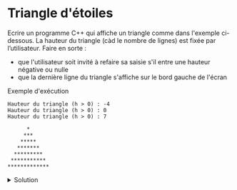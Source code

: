 # Triangle d'étoiles

Ecrire un programme C++ qui affiche un triangle comme dans l'exemple ci-dessous.
La hauteur du triangle (càd le nombre de lignes) est fixée par l’utilisateur.
Faire en sorte :
- que l'utilisateur soit invité à refaire sa saisie s'il entre une hauteur négative ou nulle
- que la dernière ligne du triangle s'affiche sur le bord gauche de l'écran

Exemple d'exécution

~~~
Hauteur du triangle (h > 0) : -4
Hauteur du triangle (h > 0) : 0
Hauteur du triangle (h > 0) : 7

      *      
     ***     
    *****    
   *******   
  *********  
 *********** 
*************
~~~


<details>
<summary>Solution</summary>

~~~cpp
#include <iostream>
using namespace std;

const char etoile = '*';
const char blanc = ' ';

int main() {

   int hauteur;
   do {
      cout << "Hauteur du triangle (h > 0) : ";
      cin >> hauteur;
   } while (hauteur <= 0);

   cout << endl;
   for (int ligne = 0; ligne < hauteur; ++ligne) {
      for (int i = 0; i < hauteur - ligne - 1; ++i)
         cout << blanc;
      for (int i = 0; i < 1 + 2 * ligne; ++i)
         cout << etoile;
      // la suite est optionnelle, mais logique si le caractère blanc est visible
      for (int i = 0; i < hauteur - ligne - 1; ++i)
         cout << blanc;
      cout << endl;
   }
}
~~~
</details>

